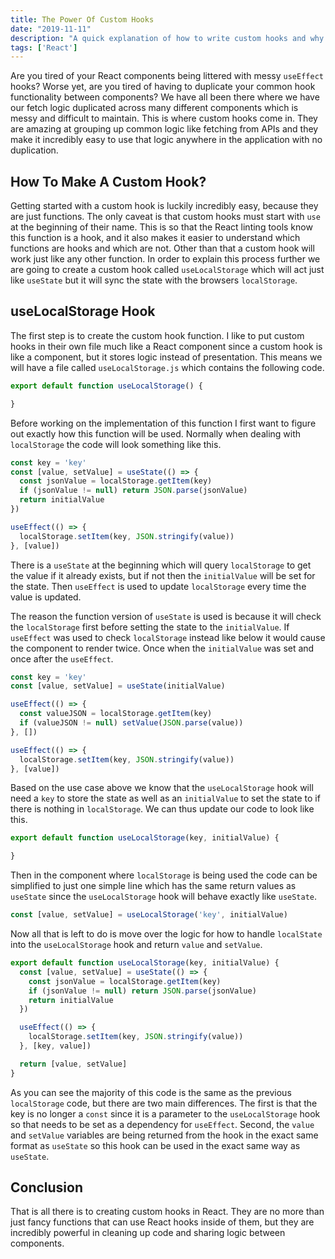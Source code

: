 ```yaml
---
title: The Power Of Custom Hooks
date: "2019-11-11"
description: "A quick explanation of how to write custom hooks and why they are so useful."
tags: ['React']
---
```


Are you tired of your React components being littered with messy `useEffect` hooks? Worse yet, are you tired of having to duplicate your common hook functionality between components? We have all been there where we have our fetch logic duplicated across many different components which is messy and difficult to maintain. This is where custom hooks come in. They are amazing at grouping up common logic like fetching from APIs and they make it incredibly easy to use that logic anywhere in the application with no duplication.

## How To Make A Custom Hook?

Getting started with a custom hook is luckily incredibly easy, because they are just functions. The only caveat is that custom hooks must start with `use` at the beginning of their name. This is so that the React linting tools know this function is a hook, and it also makes it easier to understand which functions are hooks and which are not. Other than that a custom hook will work just like any other function. In order to explain this process further we are going to create a custom hook called `useLocalStorage` which will act just like `useState` but it will sync the state with the browsers `localStorage`.

## useLocalStorage Hook

The first step is to create the custom hook function. I like to put custom hooks in their own file much like a React component since a custom hook is like a component, but it stores logic instead of presentation. This means we will have a file called `useLocalStorage.js` which contains the following code.

```javascript
export default function useLocalStorage() {

}
```

Before working on the implementation of this function I first want to figure out exactly how this function will be used. Normally when dealing with `localStorage` the code will look something like this.

```javascript
const key = 'key'
const [value, setValue] = useState(() => {
  const jsonValue = localStorage.getItem(key)
  if (jsonValue != null) return JSON.parse(jsonValue)
  return initialValue
})

useEffect(() => {
  localStorage.setItem(key, JSON.stringify(value))
}, [value])
```

There is a `useState` at the beginning which will query `localStorage` to get the value if it already exists, but if not then the `initialValue` will be set for the state. Then `useEffect` is used to update `localStorage` every time the value is updated.

The reason the function version of `useState` is used is because it will check the `localStorage` first before setting the state to the `initialValue`. If `useEffect` was used to check `localStorage` instead like below it would cause the component to render twice. Once when the `initialValue` was set and once after the `useEffect`.

```javascript
const key = 'key'
const [value, setValue] = useState(initialValue)

useEffect(() => {
  const valueJSON = localStorage.getItem(key)
  if (valueJSON != null) setValue(JSON.parse(value))
}, [])

useEffect(() => {
  localStorage.setItem(key, JSON.stringify(value))
}, [value])
```

Based on the use case above we know that the `useLocalStorage` hook will need a `key` to store the state as well as an `initialValue` to set the state to if there is nothing in `localStorage`. We can thus update our code to look like this.

```javascript
export default function useLocalStorage(key, initialValue) {

}
```

Then in the component where `localStorage` is being used the code can be simplified to just one simple line which has the same return values as `useState` since the `useLocalStorage` hook will behave exactly like `useState`.

```javascript
const [value, setValue] = useLocalStorage('key', initialValue)
```

Now all that is left to do is move over the logic for how to handle `localState` into the `useLocalStorage` hook and return `value` and `setValue`.

```javascript {10,12}
export default function useLocalStorage(key, initialValue) {
  const [value, setValue] = useState(() => {
    const jsonValue = localStorage.getItem(key)
    if (jsonValue != null) return JSON.parse(jsonValue)
    return initialValue
  })

  useEffect(() => {
    localStorage.setItem(key, JSON.stringify(value))
  }, [key, value])

  return [value, setValue]
}
```

As you can see the majority of this code is the same as the previous `localStorage` code, but there are two main differences. The first is that the key is no longer a `const` since it is a parameter to the `useLocalStorage` hook so that needs to be set as a dependency for `useEffect`. Second, the `value` and `setValue` variables are being returned from the hook in the exact same format as `useState` so this hook can be used in the exact same way as `useState`.

## Conclusion

That is all there is to creating custom hooks in React. They are no more than just fancy functions that can use React hooks inside of them, but they are incredibly powerful in cleaning up code and sharing logic between components.